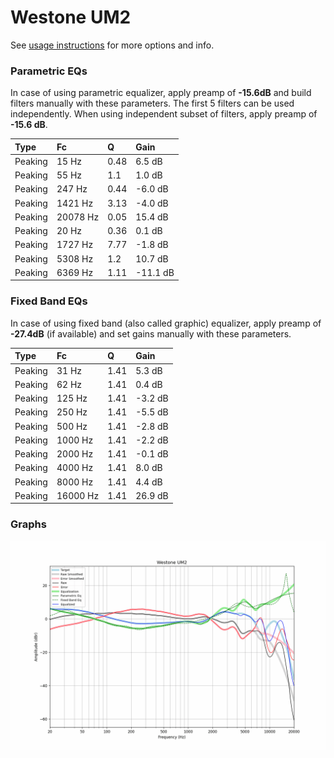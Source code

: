 # Westone UM2
See [usage instructions](https://github.com/jaakkopasanen/AutoEq#usage) for more options and info.

### Parametric EQs
In case of using parametric equalizer, apply preamp of **-15.6dB** and build filters manually
with these parameters. The first 5 filters can be used independently.
When using independent subset of filters, apply preamp of **-15.6 dB**.

| Type    | Fc       |    Q | Gain     |
|:--------|:---------|:-----|:---------|
| Peaking | 15 Hz    | 0.48 | 6.5 dB   |
| Peaking | 55 Hz    | 1.1  | 1.0 dB   |
| Peaking | 247 Hz   | 0.44 | -6.0 dB  |
| Peaking | 1421 Hz  | 3.13 | -4.0 dB  |
| Peaking | 20078 Hz | 0.05 | 15.4 dB  |
| Peaking | 20 Hz    | 0.36 | 0.1 dB   |
| Peaking | 1727 Hz  | 7.77 | -1.8 dB  |
| Peaking | 5308 Hz  | 1.2  | 10.7 dB  |
| Peaking | 6369 Hz  | 1.11 | -11.1 dB |

### Fixed Band EQs
In case of using fixed band (also called graphic) equalizer, apply preamp of **-27.4dB**
(if available) and set gains manually with these parameters.

| Type    | Fc       |    Q | Gain    |
|:--------|:---------|:-----|:--------|
| Peaking | 31 Hz    | 1.41 | 5.3 dB  |
| Peaking | 62 Hz    | 1.41 | 0.4 dB  |
| Peaking | 125 Hz   | 1.41 | -3.2 dB |
| Peaking | 250 Hz   | 1.41 | -5.5 dB |
| Peaking | 500 Hz   | 1.41 | -2.8 dB |
| Peaking | 1000 Hz  | 1.41 | -2.2 dB |
| Peaking | 2000 Hz  | 1.41 | -0.1 dB |
| Peaking | 4000 Hz  | 1.41 | 8.0 dB  |
| Peaking | 8000 Hz  | 1.41 | 4.4 dB  |
| Peaking | 16000 Hz | 1.41 | 26.9 dB |

### Graphs
![](./Westone%20UM2.png)